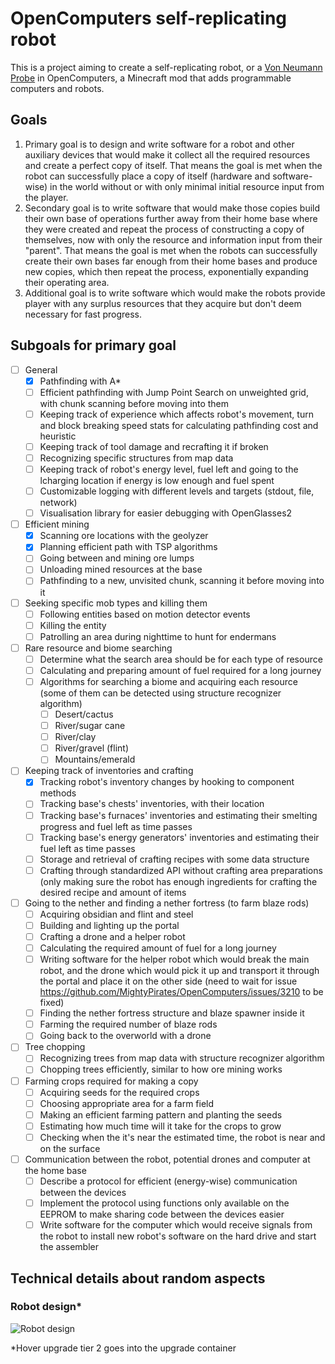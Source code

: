 # OpenComputers self-replicating robot
This is a project aiming to create a self-replicating robot, or a [Von Neumann Probe](https://en.wikipedia.org/wiki/Self-replicating_spacecraft) in OpenComputers, a Minecraft mod that adds programmable computers and robots.

## Goals
1. Primary goal is to design and write software for a robot and other auxiliary devices that would make it collect all the required resources and create a perfect copy of itself. That means the goal is met when the robot can successfully place a copy of itself (hardware and software-wise) in the world without or with only minimal initial resource input from the player.
2. Secondary goal is to write software that would make those copies build their own base of operations further away from their home base where they were created and repeat the process of constructing a copy of themselves, now with only the resource and information input from their "parent". That means the goal is met when the robots can successfully create their own bases far enough from their home bases and produce new copies, which then repeat the process, exponentially expanding their operating area.
3. Additional goal is to write software which would make the robots provide player with any surplus resources that they acquire but don't deem necessary for fast progress. 

## Subgoals for primary goal
- [ ] General
  - [x] Pathfinding with A*
  - [ ] Efficient pathfinding with Jump Point Search on unweighted grid, with chunk scanning before moving into them
  - [ ] Keeping track of experience which affects robot's movement, turn and block breaking speed stats for calculating pathfinding cost and heuristic
  - [ ] Keeping track of tool damage and recrafting it if broken
  - [ ] Recognizing specific structures from map data
  - [ ] Keeping track of robot's energy level, fuel left and going to the lcharging location if energy is low enough and fuel spent
  - [ ] Customizable logging with different levels and targets (stdout, file, network)
  - [ ] Visualisation library for easier debugging with OpenGlasses2
- [ ] Efficient mining
  - [x] Scanning ore locations with the geolyzer
  - [x] Planning efficient path with TSP algorithms
  - [ ] Going between and mining ore lumps
  - [ ] Unloading mined resources at the base
  - [ ] Pathfinding to a new, unvisited chunk, scanning it before moving into it
- [ ] Seeking specific mob types and killing them
  - [ ] Following entities based on motion detector events
  - [ ] Killing the entity
  - [ ] Patrolling an area during nighttime to hunt for endermans
- [ ] Rare resource and biome searching
  - [ ] Determine what the search area should be for each type of resource
  - [ ] Calculating and preparing amount of fuel required for a long journey
  - [ ] Algorithms for searching a biome and acquiring each resource (some of them can be detected using structure recognizer algorithm)
    - [ ] Desert/cactus
    - [ ] River/sugar cane
    - [ ] River/clay
    - [ ] River/gravel (flint)
    - [ ] Mountains/emerald
- [ ] Keeping track of inventories and crafting
  - [x] Tracking robot's inventory changes by hooking to component methods
  - [ ] Tracking base's chests' inventories, with their location
  - [ ] Tracking base's furnaces' inventories and estimating their smelting progress and fuel left as time passes
  - [ ] Tracking base's energy generators' inventories and estimating their fuel left as time passes
  - [ ] Storage and retrieval of crafting recipes with some data structure
  - [ ] Crafting through standardized API without crafting area preparations (only making sure the robot has enough ingredients for crafting the desired recipe and amount of items
- [ ] Going to the nether and finding a nether fortress (to farm blaze rods)
  - [ ] Acquiring obsidian and flint and steel
  - [ ] Building and lighting up the portal
  - [ ] Crafting a drone and a helper robot
  - [ ] Calculating the required amount of fuel for a long journey
  - [ ] Writing software for the helper robot which would break the main robot, and the drone which would pick it up and transport it through the portal and place it on the other side (need to wait for issue https://github.com/MightyPirates/OpenComputers/issues/3210 to be fixed)
  - [ ] Finding the nether fortress structure and blaze spawner inside it
  - [ ] Farming the required number of blaze rods
  - [ ] Going back to the overworld with a drone
- [ ] Tree chopping
  - [ ] Recognizing trees from map data with structure recognizer algorithm
  - [ ] Chopping trees efficiently, similar to how ore mining works
- [ ] Farming crops required for making a copy
  - [ ] Acquiring seeds for the required crops
  - [ ] Choosing appropriate area for a farm field
  - [ ] Making an efficient farming pattern and planting the seeds
  - [ ] Estimating how much time will it take for the crops to grow
  - [ ] Checking when the it's near the estimated time, the robot is near and on the surface
- [ ] Communication between the robot, potential drones and computer at the home base
  - [ ] Describe a protocol for efficient (energy-wise) communication between the devices
  - [ ] Implement the protocol using functions only available on the EEPROM to make sharing code between the devices easier
  - [ ] Write software for the computer which would receive signals from the robot to install new robot's software on the hard drive and start the assembler

## Technical details about random aspects
### Robot design\*
![Robot design](https://github.com/Kristopher38/OC-Von-Neumann-probe/blob/master/docs/robot.png?raw=true)

\*Hover upgrade tier 2 goes into the upgrade container
